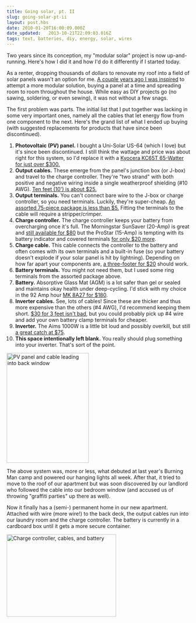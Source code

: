 ```yaml
---
title: Going solar, pt. II
slug: going-solar-pt-ii
layout: post.hbs
date: 2010-01-20T16:00:09.000Z
date_updated:   2013-10-21T22:09:03.016Z
tags: text, batteries, diy, energy, solar, wires
---
```


Two years since its conception, my "modular solar" project is now up-and-running. Here's how I did it and how I'd do it differently if I started today.<!--more-->

As a renter, dropping thousands of dollars to renovate my roof into a field of solar panels wasn't an option for me. <a href="http://sunshocked.com/stanifesto/archives/going-solar/">A couple years ago I was inspired</a> to attempt a more modular solution, buying a panel at a time and spreading room to room throughout the house. While easy as DIY projects go (no sawing, soldering, or even sewing), it was not without a few snags.

The first problem was parts. The initial list that I put together was lacking in some very important ones, namely all the cables that let energy flow from one component to the next. Here's the grand list of what I ended up buying (with suggested replacements for products that have since been discontinued).

<ol>
<li><strong>Photovoltaic (PV) panel.</strong> I bought a Uni-Solar US-64 (which I love) but it's since been discontinued. I still think the wattage and price was about right for this system, so I'd replace it with a <a href="http://www.altestore.com/store/Solar-Panels/51-to-99-Watt-Solar-Panels/Kyocera-KC65T-65W-12V-Solar-Panel-with-J-Box/p724/">Kyocera KC65T 65-Watter for just over $300.</a></li>
<li><strong>Output cables.</strong> These emerge from the panel's junction box (or J-box) and travel to the charge controller. They're "two strand" with both positive and negative wiring inside a single weatherproof shielding (#10 AWG). <a href="http://www.mrsolar.com/page/MSOS/PROD/output/10-2X10OP/">Ten feet (10') is about $25.</a></li>
<li><strong>Output terminals.</strong> You can't connect bare wire to the J-box or charge controller, so you need terminals. Luckily, they're super-cheap. <a href="http://www.radioshack.com/product/index.jsp?productId=2103298">An assorted 75-piece package is less than $5.</a> Fitting the terminals to the cable will require a stripper/crimper.</li>
<li><strong>Charge controller.</strong> The charge controller keeps your battery from overcharging once it's full. The Morningstar SunSaver (20-Amp) is great and <a href="http://www.altestore.com/store/Charge-Controllers/Solar-Charge-Controllers/PWM-Type-Solar-Charge-Controllers/Morningstar-Charge-Controllers-PWM/Morningstar-SUNSAVER-SS20L-20A12V-Charge-Controller/p801/">still available for $80</a> but the ProStar (15-Amp) is tempting with its battery indicator and covered terminals <a href="http://www.altestore.com/store/Charge-Controllers/Solar-Charge-Controllers/PWM-Type-Solar-Charge-Controllers/Morningstar-Charge-Controllers-PWM/Morningstar-Prostar-15A-1224V-Solar-Charge-Controller-no-dsply/p787/">for only $20 more</a>.</li>
<li><strong>Charge cable.</strong> This cable connects the controller to the battery and often comes with its own terminals and a built-in fuse (so your battery doesn't explode if your solar panel is hit by lightning). Depending on how far apart your components are, <a href="http://www.mrsolar.com/page/MSOS/PROD/controllerc/10-2FUSED-3/">a three-footer for $20</a> should work.</li>
<li><strong>Battery terminals.</strong> You might not need them, but I used some ring terminals from the assorted package above.</li>
<li><strong>Battery.</strong> Absorptive Glass Mat (AGM) is a lot safer than gel or sealed and maintains okay health under deep-cycling. I'd stick with my choice in the 92 Amp hour <a href="http://www.mrsolar.com/page/MSOS/PROD/agm/8A27/">MK 8A27 for $180</a>.</li>
<li><strong>Inverter cables.</strong> See, lots of cables! Since these are thicker and thus more expensive than the others (#4 AWG), I'd recommend keeping them short. <a href="http://www.invertersrus.com/powerbright4-awg3.html">$30 for 3 feet isn't bad</a>, but you could probably pick up #4 wire and add your own battery clamp terminals for cheaper.</li>
<li><strong>Inverter.</strong> The Aims 1000W is a little bit loud and possibly overkill, but still <a href="http://www.invertersrus.com/pwrb1000.html">a great catch at $75</a>.</li>
<li><strong>This space intentionally left blank.</strong> You really should plug something into your inverter. That's sort of the point.</li>
</ol>

<div class="figure left"><img src="http://assets.stanifesto.com/images/2010/01/IMG_0682-225x300.jpg" alt="PV panel and cable leading into back window" width="225" height="300" /></div>

The above system was, more or less, what debuted at last year's Burning Man camp and powered our hanging lights all week.  After that, it tried to move to the roof of our apartment but was soon discovered by our landlord who followed the cable into our bedroom window (and accused us of throwing "graffiti parties" up there as well).

Now it finally has a (semi-) permanent home in our new apartment. Attached with wire (more wire!) to the back deck, the output cables run into our laundry room and the charge controller. The battery is currently in a cardboard box until it gets a more secure container.

<div class="figure"><img src="http://assets.stanifesto.com/images/2010/01/IMG_0678-300x225.jpg" alt="Charge controller, cables, and battery" width="300" height="225" /></div>
